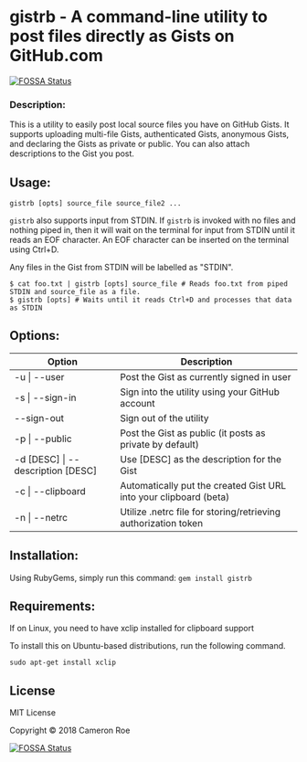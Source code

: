 # gistrb - A command-line utility to post files directly as Gists on GitHub.com
[![FOSSA Status](https://app.fossa.io/api/projects/git%2Bgithub.com%2Fcameronbroe%2Fgistrb.svg?type=shield)](https://app.fossa.io/projects/git%2Bgithub.com%2Fcameronbroe%2Fgistrb?ref=badge_shield)

### Description:
This is a utility to easily post local source files you have on GitHub Gists. It
supports uploading multi-file Gists, authenticated Gists, anonymous Gists, and
declaring the Gists as private or public. You can also attach descriptions to the Gist you post.

## Usage:

```shell
gistrb [opts] source_file source_file2 ...
```

`gistrb` also supports input from STDIN. If `gistrb` is invoked with no files and nothing piped in, then it will wait
on the terminal for input from STDIN until it reads an EOF character. An EOF character can be inserted on the terminal using Ctrl+D.

Any files in the Gist from STDIN will be labelled as "STDIN".

```shell
$ cat foo.txt | gistrb [opts] source_file # Reads foo.txt from piped STDIN and source_file as a file.
$ gistrb [opts] # Waits until it reads Ctrl+D and processes that data as STDIN
```

## Options:
Option                                 | Description
-------------------------------------- | -----------
 -u &#124; --user                      | Post the Gist as currently signed in user
 -s &#124; --sign-in                   | Sign into the utility using your GitHub account
 --sign-out                            | Sign out of the utility
 -p &#124; --public                    | Post the Gist as public (it posts as private by default)
 -d [DESC] &#124; --description [DESC] | Use [DESC] as the description for the Gist
 -c &#124; --clipboard                 | Automatically put the created Gist URL into your clipboard (beta)
 -n &#124; --netrc                     | Utilize .netrc file for storing/retrieving authorization token

## Installation:
Using RubyGems, simply run this command:
`gem install gistrb`

## Requirements:
If on Linux, you need to have xclip installed for clipboard support

To install this on Ubuntu-based distributions, run the following command.
```shell
sudo apt-get install xclip
```

## License
MIT License

Copyright &copy; 2018 Cameron Roe


[![FOSSA Status](https://app.fossa.io/api/projects/git%2Bgithub.com%2Fcameronbroe%2Fgistrb.svg?type=large)](https://app.fossa.io/projects/git%2Bgithub.com%2Fcameronbroe%2Fgistrb?ref=badge_large)